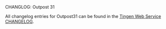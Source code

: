 CHANGLOG: Outpost 31

All changelog entries for Outpost31 can be found in the [Tingen Web Service CHANGELOG]().